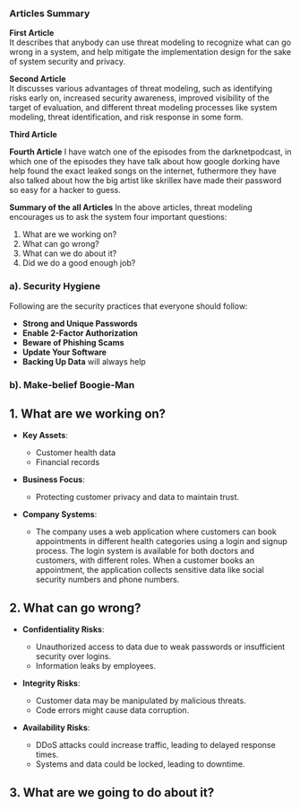 ### Articles Summary

**First Article**  
It describes that anybody can use threat modeling to recognize what can go wrong in a system, and help mitigate the implementation design for the sake of system security and privacy.

**Second Article**  
It discusses various advantages of threat modeling, such as identifying risks early on, increased security awareness, improved visibility of the target of evaluation, and different threat modeling processes like system modeling, threat identification, and risk response in some form.

**Third Article**  


**Fourth Article**
I have watch one of the episodes from the darknetpodcast, in which one of the episodes they have talk about how google dorking have help found the exact leaked songs on the internet, futhermore they have also talked about how the big artist like skrillex have made their password so easy for a hacker to guess.

**Summary of the all Articles**
In the above articles, threat modeling encourages us to ask the system four important questions:
1. What are we working on?
2. What can go wrong?
3. What can we do about it?
4. Did we do a good enough job?

### a). Security Hygiene

Following are the security practices that everyone should follow:

- **Strong and Unique Passwords**
- **Enable 2-Factor Authorization**
- **Beware of Phishing Scams**
- **Update Your Software**
- **Backing Up Data** will always help

### b). Make-belief Boogie-Man


## 1. What are we working on?

- **Key Assets**:
  - Customer health data
  - Financial records

- **Business Focus**:
  - Protecting customer privacy and data to maintain trust.

- **Company Systems**:
  - The company uses a web application where customers can book appointments in different health categories using a login and signup process. The login system is available for both doctors and customers, with different roles. When a customer books an appointment, the application collects sensitive data like social security numbers and phone numbers.

## 2. What can go wrong?

- **Confidentiality Risks**:
  - Unauthorized access to data due to weak passwords or insufficient security over logins.
  - Information leaks by employees.

- **Integrity Risks**:
  - Customer data may be manipulated by malicious threats.
  - Code errors might cause data corruption.

- **Availability Risks**:
  - DDoS attacks could increase traffic, leading to delayed response times.
  - Systems and data could be locked, leading to downtime.

## 3. What are we going to do about it?
